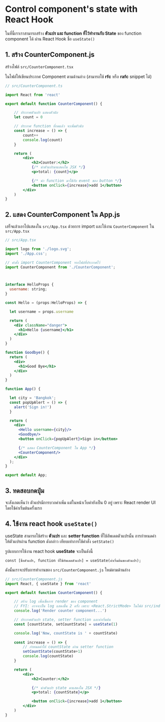 
# Control component's state with React Hook

ในที่นี้เราเราสามารถสร้าง **ตัวแปร และ function ที่ไว้ทำงานกับ State** ของ function component ได้ ผ่าน React Hook ชื่อ `useState()`

## 1. สร้าง CounterComponent.js

สร้างไฟล์ `src/CounterComponent.tsx`

ในไฟล์ให้เขียนประกาศ Component ตามด้านล่าง (สามารถใช้ **rfc** หรือ **rafc** snippet ได้)

```jsx
// src/CounterComponent.ts

import React from 'react'

export default function CounterComponent() {

    // ประกาศตัวแปร แสดงตัวนับ
    let count = 0

    // ประกาศ function ที่กดแล้ว จะเพิ่มตัวนับ
    const increase = () => {
        count++
        console.log(count)
    }

    return (
        <div>
            <h2>Counter:</h2>
            {/* นำตัวแปรมาแสดงใน JSX */}
            <p>total: {count}</p>

            {/* นำ function มาใช้กับ event ของ button */}
            <button onClick={increase}>add 1</button>
        </div>
    )
}
```

## 2. แสดง CounterComponent ใน App.js

เสร็จแล้วเอาไปแสดงใน `src/App.tsx` ด้วยการ import และใช้งาน `CounterComponent` ใน `src/App.tsx`

```jsx
// src/App.tsx

import logo from './logo.svg';
import './App.css';

// คำสั่ง import CounterComponent จากไฟล์ที่ประกาศไว้
import CounterComponent from './CounterComponent';



interface HelloProps {
  username: string;
}

const Hello = (props:HelloProps) => {

  let username = props.username

  return (
    <div className="danger">
      <h1>Hello {username}</h1>
    </div>
  )
}

function Goodbye() {
  return (
    <div>
      <h1>Good Bye</h1>
    </div>
  )
}

function App() {

  let city = 'Bangkok';
  const popUpAlert = () => {
    alert('Sign in!')
  }

  return (
    <div>
      <Hello username={city}/>
      <Goodbye/>
      <button onClick={popUpAlert}>Sign in</button>

      {/* แสดง CounterComponent ใน App */}
      <CounterComponent/>
    </div>
  );
}

export default App;

```

## 3. ทดสอบกดปุ่ม

จะสังเกตเห็นว่า ตัวแปรมีการบวกค่าเพิ่ม แต่ในหน้าเว็บค่ายังเป็น 0 อยู่ เพราะ React render UI โดยใช้ค่าเริ่มต้นครั้งแรก

## 4. ใช้งาน react hook `useState()`


useState สามารถใช้สร้าง **ตัวแปร** และ **setter function** ที่ใช้อัพเดตตัวแปรนั้น การกำหนดค่าให้ตัวแปรผ่าน function ดังกล่าว เทียบเท่าการใช้คำสั่ง `setState()`

รูปแบบการใช้งาน react hook **useState** จะเป็นดังนี้ 

```
const [ชื่อตัวแปร, function ที่ใช้อัพเดตตัวแปร] = useState(ค่าเริ่มต้นของตัวแปร);
```

ดังนั้นเราจะปรับการทำงานของ `src/CounterComponent.js` ใหม่ตามด้านล่าง

```jsx
// src/CounterComponent.js
import React, { useState } from 'react'

export default function CounterComponent() {

    // สร้าง log เพื่อเช็คการ render ของ component
    // FYI: อาจจะเป็น log แสดงขึ้น 2 ครั้ง เพราะ <React.StrictMode> ในไฟล์ src/index.js ใน production จะไม่มีการทำงานแบบเบิ้ลแบบนี้
    console.log('Render counter component...')

    // ประกาศตัวแปร state, setter function และค่าเริ่มต้น
    const [countState, setCountState] = useState(1)

    console.log('Now, countState is ' + countState)
    
    const increase = () => {
        // กำหนดค่าให้ countState ผ่าน setter function
        setCountState(countState+1)
        console.log(countState)
    }

    return (
        <div>
            <h2>Counter:</h2>

            {/* นำตัวแปร state มาแสดงใน JSX */}
            <p>total: {countState}</p>

            <button onClick={increase}>add 1</button>
        </div>
    )
}

```
